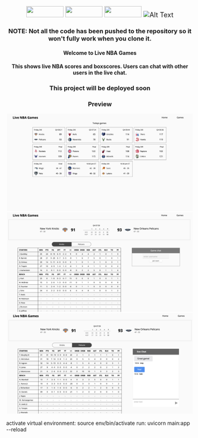 <div style="font-size: 18px;" align="center">
<img width="100px" height="30px" src="https://img.shields.io/badge/Next-black?style=for-the-badge&logo=next.js&logoColor=white"/>
<img width="100px" height="30px" src="https://img.shields.io/badge/react-%2320232a.svg?style=for-the-badge&logo=react&logoColor=%2361DAFB" />
<img width="100px" height="30px" src="https://img.shields.io/badge/javascript-%23323330.svg?style=for-the-badge&logo=javascript&logoColor=%23F7DF1E" />

<img src="https://img.shields.io/badge/FastAPI-005571?style=for-the-badge&logo=fastapi"  alt="Alt Text" width="100px" height="30px" />
</div>

<h3 align="center"> 
NOTE: Not all the code
has been pushed to the repository 
so it won't fully work when you clone it.
</h3>

<h4 align="center"> 
 Welcome to Live NBA Games
</h4>

<h4 align="center">
This shows live NBA scores and boxscores. Users can chat with other users in the live chat.
</h4>

<h3 align="center"> This project will be deployed soon </h3>

<h3 align="center"> Preview </h3>
<div align="center">

<img src="screenshots/bball-img1.png" alt="Alt Text" width="500"/>

<img src="screenshots/bball-img2.png" alt="Alt Text" width="500"/>

<img src="screenshots/bball-img3.png" alt="Alt Text" width="500"/>

</div>







activate virtual environment: source env/bin/activate
run: uvicorn main:app --reload
